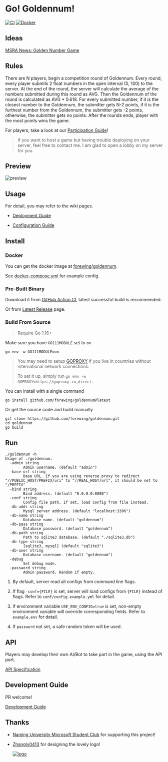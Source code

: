# Go! Goldennum!

[![CI](https://github.com/forewing/goldennum/workflows/CI/badge.svg)](https://github.com/forewing/goldennum/actions?query=workflow%3ACI)
[![Docker](https://github.com/forewing/goldennum/workflows/Docker/badge.svg)](https://hub.docker.com/r/forewing/goldennum)

## Ideas

[MSRA News: Golden Number Game](https://www.msra.cn/zh-cn/news/features/golden-number-game)

## Rules

There are N players, begin a competition round of Goldennum. Every round, every player submits 2 float numbers in the open interval (0, 100) to the server. At the end of the round, the server will calculate the average of the numbers submitted during this round as AVG. Then the Goldennum of the round is calculated as AVG * 0.618. For every submitted number, if it is the closest number to the Goldennum, the submitter gets N-2 points, if it is the furthest number from the Goldennum, the submitter gets -2 points, otherwise, the submitter gets no points. After the rounds ends, player with the most points wins the game.

For players, take a look at our [Participation Guide](https://github.com/forewing/goldennum/wiki/Participation-Guide)!

> If you want to host a game but having trouble deploying on your server, feel free to contact me. I am glad to open a lobby on my server for you.

## Preview

![preview](https://github.com/forewing/images/raw/master/goldennum-desktop.png)

## Usage

For detail, you may refer to the wiki pages.

- [Deployment Guide](https://github.com/forewing/goldennum/wiki/Deployment)

- [Configuration Guide](https://github.com/forewing/goldennum/wiki/Configuration)

## Install

### Docker

You can get the docker image at [forewing/goldennum](https://hub.docker.com/r/forewing/goldennum).

See [docker-compose.yml](docker-compose.yml) for example config.

### Pre-Built Binary

Download it from [GitHub Action CI](https://github.com/forewing/goldennum/actions?query=workflow%3ACI+is%3Asuccess), latest successful build is recommended.

Or from [Latest Release](https://github.com/forewing/goldennum/releases/tag/v0.3.8) page.

### Build From Source

> Require Go 1.16+

Make sure you have `GO111MODULE` set to `on`

```
go env -w GO111MODULE=on
```

> You may need to setup [GOPROXY](https://github.com/goproxyio/goproxy) if you live in countries without international network connections.
>
> To set it up, simply run `go env -w GOPROXY=https://goproxy.io,direct`.

You can install with a single command

```
go install github.com/forewing/goldennum@latest
```

Or get the source code and build manually

```
git clone https://github.com/forewing/goldennum.git
cd goldennum
go build
```

## Run

```
./goldennum -h
Usage of ./goldennum:
  -admin string
        Admin username. (default "admin")
  -base-url string
        Base URL. If you are using reverse proxy to redirect "//PUBLIC_HOST/PREFIX/uri" to "//REAL_HOST/url", it should be set to "/PREFIX"
  -bind string
        Bind address. (default "0.0.0.0:8080")
  -conf string
        Config file path. If set, load config from file instead.
  -db-addr string
        Mysql server address. (default "localhost:3306")
  -db-name string
        Database name. (default "goldennum")
  -db-pass string
        Database password. (default "goldennum")
  -db-path string
        Path to sqlite3 database. (default "./sqlite3.db")
  -db-type string
        [sqlite3, mysql] (default "sqlite3")
  -db-user string
        Database username. (default "goldennum")
  -debug
        Set debug mode.
  -password string
        Admin password. Random if empty.
```

1. By default, server read all configs from command line flags.

2. If flag `-conf={FILE}` is set, server will load configs from `{FILE}` instead of flags. Refer to `conf/config.example.yml` for detail.

3. If environment variable `USE_ENV_CONFIG=true` is set, non-empty environment variable will override corresponding fields. Refer to `example.env` for detail.

4. If `password` not set, a safe random token will be used.

## API

Players may develop their own AI/Bot to take part in the game, using the API port.

[API Specification](https://github.com/forewing/goldennum/wiki/API-Specification)

## Development Guide

PR welcome!

[Development Guide](https://github.com/forewing/goldennum/wiki/Development-Guide)

## Thanks

- [Nanjing University Microsoft Student Club](https://github.com/njumsc) for supporting this project!

- [Zhanglv0413](https://github.com/Zhanglv0413) for designing the lovely logo!

    [![logo](resources/statics/favicon.ico)](resources/statics/favicon.ico)
